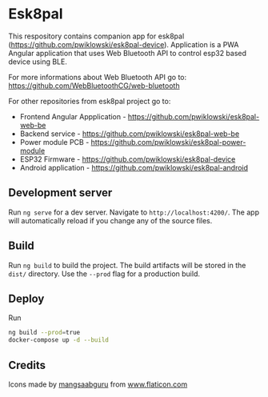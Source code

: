 # Esk8pal

This respository contains companion app for esk8pal (https://github.com/pwiklowski/esk8pal-device). Application is a PWA Angular application that uses Web Bluetooth API to control esp32 based device using BLE. 

For more informations about Web Bluetooth API go to: https://github.com/WebBluetoothCG/web-bluetooth


For other repositories from esk8pal project go to:

- Frontend Angular Appplication - https://github.com/pwiklowski/esk8pal-web-be
- Backend service - https://github.com/pwiklowski/esk8pal-web-be
- Power module PCB - https://github.com/pwiklowski/esk8pal-power-module
- ESP32 Firmware - https://github.com/pwiklowski/esk8pal-device
- Android application - https://github.com/pwiklowski/esk8pal-android


## Development server

Run `ng serve` for a dev server. Navigate to `http://localhost:4200/`. The app will automatically reload if you change any of the source files.

## Build

Run `ng build` to build the project. The build artifacts will be stored in the `dist/` directory. Use the `--prod` flag for a production build.

## Deploy

Run

```bash
ng build --prod=true
docker-compose up -d --build
```

## Credits

<div>Icons made by <a href="" title="mangsaabguru">mangsaabguru</a> from <a href="https://www.flaticon.com/" title="Flaticon">www.flaticon.com</a></div>
